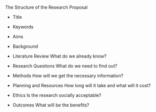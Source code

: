 The Structure of the Research Proposal
 * Title
 * Keywords
 * Aims
 * Background
  
 * Literature Review           What do we already know?
 * Research Questions          What do we need to find out?
 * Methods                     How will we get the necessary information?
 * Planning and Resources      How long will it take and what will it cost?
 * Ethics                      Is the research socially acceptable?
 * Outcomes                    What will be the benefits?
